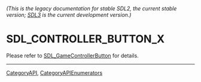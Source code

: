 ###### (This is the legacy documentation for stable SDL2, the current stable version; [SDL3](https://wiki.libsdl.org/SDL3/) is the current development version.)
# SDL_CONTROLLER_BUTTON_X

Please refer to [SDL_GameControllerButton](SDL_GameControllerButton) for details.

----
[CategoryAPI](CategoryAPI), [CategoryAPIEnumerators](CategoryAPIEnumerators)

